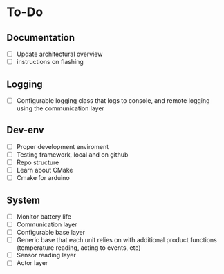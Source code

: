 # To-Do

## Documentation

- [ ] Update architectural overview
- [ ] instructions on flashing

## Logging

- [ ] Configurable logging class that logs to console, and remote logging using the communication layer

## Dev-env

- [ ] Proper development enviroment
- [ ] Testing framework, local and on github
- [ ] Repo structure
- [ ] Learn about CMake
- [ ] Cmake for arduino

## System

- [ ] Monitor battery life
- [ ] Communication layer
- [ ] Configurable base layer
- [ ] Generic base that each unit relies on with additional product functions (temperature reading, acting to events, etc)
- [ ] Sensor reading layer
- [ ] Actor layer
